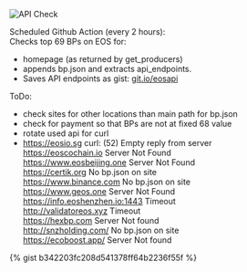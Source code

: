 ![API Check](https://github.com/miron/noapi/workflows/API%20Check/badge.svg)

Scheduled Github Action (every 2 hours):  
Checks top 69 BPs on EOS for:  
- homepage (as returned by get_producers) 
- appends bp.json and extracts api_endpoints.  
- Saves API endpoints as gist: [git.io/eosapi](https://git.io/eosapi "Block Producer APIs")  

ToDo:  
 - check sites for other locations than main path for bp.json  
 - check for payment so that BPs are not at fixed 68 value  
 - rotate used api for curl  
 - https://eosio.sg curl: (52) Empty reply from server  
 https://eoscochain.io Server Not Found  
 https://www.eosbeijing.one Server Not Found  
 https://certik.org No bp.json on site  
 https://www.binance.com No bp.json on site  
 https://www.geos.one Server Not Found  
 https://info.eoshenzhen.io:1443 Timeout  
 http://validatoreos.xyz Timeout  
 https://hexbp.com Server Not found  
 http://snzholding.com/ No bp.json on site  
 https://ecoboost.app/ Server Not found  

          
{% gist b342203fc208d541378ff64b2236f55f %}

